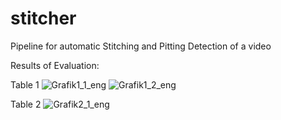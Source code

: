 # stitcher
Pipeline for automatic Stitching and Pitting Detection of a video

Results of Evaluation:

Table 1
![Grafik1_1_eng](https://user-images.githubusercontent.com/46719041/101193086-54a62d80-365c-11eb-8e2f-d3ad06a886ec.jpg)
![Grafik1_2_eng](https://user-images.githubusercontent.com/46719041/101193575-0fcec680-365d-11eb-8270-89eecd3daddc.jpg)


Table 2
![Grafik2_1_eng](https://user-images.githubusercontent.com/46719041/101193260-9cc55000-365c-11eb-949e-e7517fe636be.jpg)

